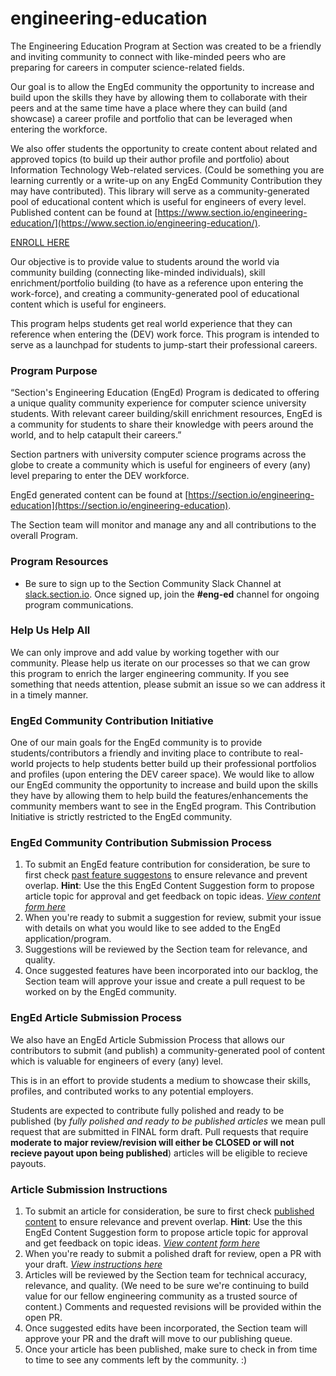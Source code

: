 # engineering-education
The Engineering Education Program at Section was created to be a friendly and inviting community to connect with like-minded peers who are preparing for careers in computer science-related fields. 

Our goal is to allow the EngEd community the opportunity to increase and build upon the skills they have by allowing them to collaborate with their peers and at the same time have a place where they can build (and showcase) a career profile and portfolio that can be leveraged when entering the workforce.

We also offer students the opportunity to create content about related and approved topics (to build up their author profile and portfolio) about Information Technology Web-related services. (Could be something you are learning currently or a write-up on any EngEd Community Contribution they may have contributed). This library will serve as a community-generated pool of educational content which is useful for engineers of every level. Published content can be found at [https://www.section.io/engineering-education/](https://www.section.io/engineering-education/).

[ENROLL HERE](https://docs.google.com/forms/d/e/1FAIpQLSfTbj3kqvEJEb5RLjqJurfbHa8ckzQx0CjRzaizblue9ZOK5A/viewform?usp=sf_link)

Our objective is to provide value to students around the world via community building (connecting like-minded individuals), skill enrichment/portfolio building (to have as a reference upon entering the work-force), and creating a community-generated pool of educational content which is useful for engineers. 

This program helps students get real world experience that they can reference when entering the (DEV) work force. This program is intended to serve as a launchpad for students to jump-start their professional careers. 

### Program Purpose
“Section's Engineering Education (EngEd) Program is dedicated to offering a unique quality community experience for computer science university students. With relevant career building/skill enrichment resources, EngEd is a community for students to share their knowledge with peers around the world, and to help catapult their careers.”

Section partners with university computer science programs across the globe to create a community which is useful for engineers of every (any) level preparing to enter the DEV workforce.

EngEd generated content can be found at [https://section.io/engineering-education](https://section.io/engineering-education).

The Section team will monitor and manage any and all contributions to the overall Program.

### Program Resources
- Be sure to sign up to the Section Community Slack Channel at [slack.section.io](https://sectionio-community.slack.com/). Once signed up, join the **#eng-ed** channel for ongoing program communications.

### Help Us Help All
We can only improve and add value by working together with our community. Please help us iterate on our processes so that we can grow this program to enrich the larger engineering community. If you see something that needs attention, please submit an issue so we can address it in a timely manner.

### EngEd Community Contribution Initiative
One of our main goals for the EngEd community is to provide students/contributors a friendly and inviting place to contribute to real-world projects to help students better build up their professional portfolios and profiles (upon entering the DEV career space). We would like to allow our EngEd community the opportunity to increase and build upon the skills they have by allowing them to help build the features/enhancements the community members want to see in the EngEd program. This Contribution Initiative is strictly restricted to the EngEd community.  

### EngEd Community Contribution Submission Process
1. To submit an EngEd feature contribution for consideration, be sure to first check [past feature suggestons](https://github.com/section-engineering-education/engineering-education/issues?q=is%3Aopen+is%3Aissue+label%3Aenhancement) to ensure relevance and prevent overlap. **Hint**: Use the this EngEd Content Suggestion form to propose article topic for approval and get feedback on topic ideas. [*View content form here*](https://github.com/section-engineering-education/engineering-education/issues/new?assignees=&labels=enhancement&template=enged-feature-suggestion.md&title=Feature+suggestion)
2. When you're ready to submit a suggestion for review, submit your issue with details on what you would like to see added to the EngEd application/program. 
3. Suggestions will be reviewed by the Section team for relevance, and quality. 
4. Once suggested features have been incorporated into our backlog, the Section team will approve your issue and create a pull request to be worked on by the EngEd community.

### EngEd Article Submission Process
We also have an EngEd Article Submission Process that allows our contributors to submit (and publish) a community-generated pool of content which is valuable for engineers of every (any) level.

This is in an effort to provide students a medium to showcase their skills, profiles, and contributed works to any potential employers. 

Students are expected to contribute fully polished and ready to be published (by *fully polished and ready to be published articles* we mean pull request that are submitted in FINAL form draft. Pull requests that require **moderate to major review/revision will either be CLOSED or will not recieve payout upon being published**) articles will be eligible to recieve payouts. 

### Article Submission Instructions
1. To submit an article for consideration, be sure to first check [published content](https://www.section.io/engineering-education/) to ensure relevance and prevent overlap. **Hint**: Use the this EngEd Content Suggestion form to propose article topic for approval and get feedback on topic ideas. [*View content form here*](https://github.com/section-io/engineering-education/issues/new?assignees=&labels=topic+suggestion&template=enged-content-idea-suggestion.md&title=)
2. When you're ready to submit a polished draft for review, open a PR with your draft. [*View instructions here*](https://github.com/section-io/engineering-education/blob/master/new_contributors/UPLOAD_INSTRUCTIONS.md)
3. Articles will be reviewed by the Section team for technical accuracy, relevance, and quality. (We need to be sure we're continuing to build value for our fellow engineering community as a trusted source of content.) Comments and requested revisions will be provided within the open PR.
4. Once suggested edits have been incorporated, the Section team will approve your PR and the draft will move to our publishing queue.
5. Once your article has been published, make sure to check in from time to time to see any comments left by the community.
:)


